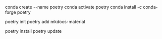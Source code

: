 conda create --name poetry
conda activate poetry
conda install -c conda-forge poetry

poetry init
poetry add mkdocs-material

poetry install
poetry update

